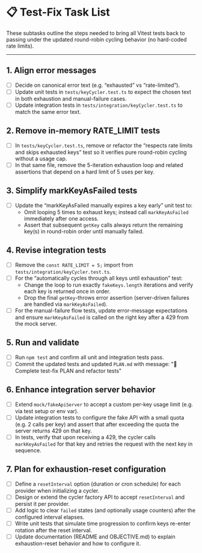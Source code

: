 # 📋 Test-Fix Task List

These subtasks outline the steps needed to bring all Vitest tests back to passing under the updated round-robin cycling behavior (no hard-coded rate limits).

---

## 1. Align error messages
- [ ] Decide on canonical error text (e.g. “exhausted” vs “rate-limited”).
- [ ] Update unit tests in `tests/keyCycler.test.ts` to expect the chosen text in both exhaustion and manual-failure cases.
- [ ] Update integration tests in `tests/integration/keyCycler.test.ts` to match the same error text.

## 2. Remove in-memory RATE_LIMIT tests
- [ ] In `tests/keyCycler.test.ts`, remove or refactor the “respects rate limits and skips exhausted keys” test so it verifies pure round-robin cycling without a usage cap.
- [ ] In that same file, remove the 5-iteration exhaustion loop and related assertions that depend on a hard limit of 5 uses per key.

## 3. Simplify markKeyAsFailed tests
- [ ] Update the “markKeyAsFailed manually expires a key early” unit test to:
  - Omit looping 5 times to exhaust keys; instead call `markKeyAsFailed` immediately after one access.
  - Assert that subsequent `getKey` calls always return the remaining key(s) in round-robin order until manually failed.

## 4. Revise integration tests
- [ ] Remove the `const RATE_LIMIT = 5;` import from `tests/integration/keyCycler.test.ts`.
- [ ] For the “automatically cycles through all keys until exhaustion” test:
  - Change the loop to run exactly `fakeKeys.length` iterations and verify each key is returned once in order.
  - Drop the final `getKey`-throws error assertion (server-driven failures are handled via `markKeyAsFailed`).
- [ ] For the manual-failure flow tests, update error-message expectations and ensure `markKeyAsFailed` is called on the right key after a 429 from the mock server.

## 5. Run and validate
- [ ] Run `npm test` and confirm all unit and integration tests pass.
- [ ] Commit the updated tests and updated `PLAN.md` with message:
      "🔨 Complete test-fix PLAN and refactor tests"

## 6. Enhance integration server behavior
- [ ] Extend `mock/fakeApiServer` to accept a custom per-key usage limit (e.g. via test setup or env var).
- [ ] Update integration tests to configure the fake API with a small quota (e.g. 2 calls per key) and assert that after exceeding the quota the server returns 429 on that key.
- [ ] In tests, verify that upon receiving a 429, the cycler calls `markKeyAsFailed` for that key and retries the request with the next key in sequence.

## 7. Plan for exhaustion-reset configuration
- [ ] Define a `resetInterval` option (duration or cron schedule) for each provider when initializing a cycler.
- [ ] Design or extend the cycler factory API to accept `resetInterval` and persist it per provider.
- [ ] Add logic to clear `failed` states (and optionally usage counters) after the configured interval elapses.
- [ ] Write unit tests that simulate time progression to confirm keys re-enter rotation after the reset interval.
- [ ] Update documentation (README and OBJECTIVE.md) to explain exhaustion-reset behavior and how to configure it.
